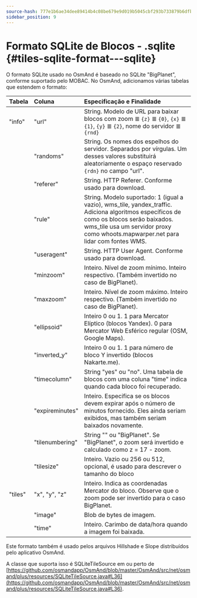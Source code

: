 ```yaml
---
source-hash: 777e1b6ae34dee89414b4c08be679e9d019b5045cbf293b733879b6dfb3cd8db
sidebar_position: 9
---
```


# Formato SQLite de Blocos - .sqlite {#tiles-sqlite-format---sqlite}

O formato SQLite usado no OsmAnd é baseado no SQLite "BigPlanet", conforme suportado pelo MOBAC. No OsmAnd, adicionamos várias tabelas que estendem o formato:

|Tabela|Coluna|Especificação e Finalidade|
|:----|:-----|:---------------|
|"info"|"url"|String. Modelo de URL para baixar blocos com zoom ≣ `{z}` ≣ `{0}`, `{x}` ≣ `{1}`, `{y}` ≣ `{2}`, nome do servidor ≣ `{rnd}`|
||"randoms"|String. Os nomes dos espelhos do servidor. Separados por vírgulas. Um desses valores substituirá aleatoriamente o espaço reservado `{rdn}` no campo "url".|
||"referer"|String. HTTP Referer. Conforme usado para download.|
||"rule"|String. Modelo suportado: 1 (igual a vazio), wms_tile, yandex_traffic. Adiciona algoritmos específicos de como os blocos serão baixados. wms_tile usa um servidor proxy como whoots.mapwarper.net para lidar com fontes WMS.|
||"useragent"|String. HTTP User Agent. Conforme usado para download.|
||"minzoom"|Inteiro. Nível de zoom mínimo. Inteiro respectivo. (Também invertido no caso de BigPlanet).|
||"maxzoom"|Inteiro. Nível de zoom máximo. Inteiro respectivo. (Também invertido no caso de BigPlanet).|
||"ellipsoid"|Inteiro 0 ou 1. 1 para Mercator Elíptico (blocos Yandex). 0 para Mercator Web Esférico regular (OSM, Google Maps).|
||"inverted\_y"|Inteiro 0 ou 1. 1 para número de bloco Y invertido (blocos Nakarte.me).|
||"timecolumn"|String "yes" ou "no". Uma tabela de blocos com uma coluna "time" indica quando cada bloco foi recuperado.|
||"expireminutes"|Inteiro. Especifica se os blocos devem expirar após o número de minutos fornecido. Eles ainda seriam exibidos, mas também seriam baixados novamente.|
||"tilenumbering"|String "" ou "BigPlanet". Se "BigPlanet", o zoom será invertido e calculado como z = 17 - zoom.|
||"tilesize"| Inteiro. Vazio ou 256 ou 512, opcional, é usado para descrever o tamanho do bloco|
|"tiles"|"x", "y", "z"|Inteiro. Indica as coordenadas Mercator do bloco. Observe que o zoom pode ser invertido para o caso BigPlanet.|
||"image"|Blob de bytes de imagem.|
||"time"|Inteiro. Carimbo de data/hora quando a imagem foi baixada.|

Este formato também é usado pelos arquivos Hillshade e Slope distribuídos pelo aplicativo OsmAnd.

A classe que suporta isso é SQLiteTileSource em ou perto de [https://github.com/osmandapp/OsmAnd/blob/master/OsmAnd/src/net/osmand/plus/resources/SQLiteTileSource.java#L36](https://github.com/osmandapp/OsmAnd/blob/master/OsmAnd/src/net/osmand/plus/resources/SQLiteTileSource.java#L36).